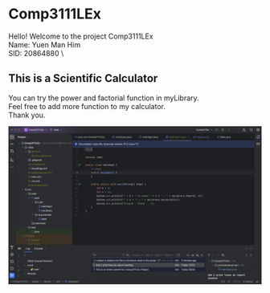 # Comp3111LEx 
Hello! Welcome to the project Comp3111LEx \
Name: Yuen Man Him \
SID: 20864880 \

## This is a Scientific Calculator 
You can try the power and factorial function in myLibrary. \
Feel free to add more function to my calculator. \
Thank you.

![](screenshot_of_the_project.png)

